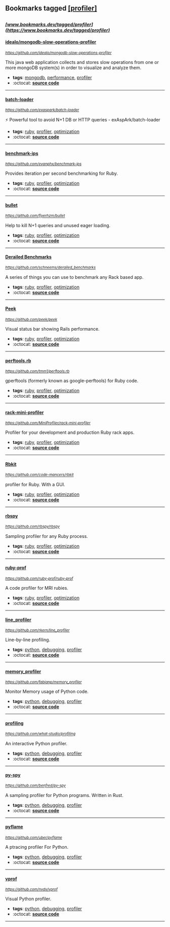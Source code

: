 ## Bookmarks tagged [[profiler]](https://www.bookmarks.dev/search?q=[profiler])

_<sup><sup>[www.bookmarks.dev/tagged/profiler](https://www.bookmarks.dev/tagged/profiler)</sup></sup>_
---
#### [idealo/mongodb-slow-operations-profiler](https://github.com/idealo/mongodb-slow-operations-profiler)
_<sup>https://github.com/idealo/mongodb-slow-operations-profiler</sup>_

This java web application collects and stores slow operations from one or more mongoDB system(s) in order to visualize and analyze them. 
* **tags**: [mongodb](../tagged/mongodb.md), [performance](../tagged/performance.md), [profiler](../tagged/profiler.md)
* :octocat: **[source code](https://github.com/idealo/mongodb-slow-operations-profiler)**
---
#### [batch-loader](https://github.com/exaspark/batch-loader)
_<sup>https://github.com/exaspark/batch-loader</sup>_

:zap: Powerful tool to avoid N+1 DB or HTTP queries - exAspArk/batch-loader
* **tags**: [ruby](../tagged/ruby.md), [profiler](../tagged/profiler.md), [optimization](../tagged/optimization.md)
* :octocat: **[source code](https://github.com/exaspark/batch-loader)**
---
#### [benchmark-ips](https://github.com/evanphx/benchmark-ips)
_<sup>https://github.com/evanphx/benchmark-ips</sup>_

Provides iteration per second benchmarking for Ruby.
* **tags**: [ruby](../tagged/ruby.md), [profiler](../tagged/profiler.md), [optimization](../tagged/optimization.md)
* :octocat: **[source code](https://github.com/evanphx/benchmark-ips)**
---
#### [bullet](https://github.com/flyerhzm/bullet)
_<sup>https://github.com/flyerhzm/bullet</sup>_

Help to kill N+1 queries and unused eager loading.
* **tags**: [ruby](../tagged/ruby.md), [profiler](../tagged/profiler.md), [optimization](../tagged/optimization.md)
* :octocat: **[source code](https://github.com/flyerhzm/bullet)**
---
#### [Derailed Benchmarks](https://github.com/schneems/derailed_benchmarks)
_<sup>https://github.com/schneems/derailed_benchmarks</sup>_

A series of things you can use to benchmark any Rack based app.
* **tags**: [ruby](../tagged/ruby.md), [profiler](../tagged/profiler.md), [optimization](../tagged/optimization.md)
* :octocat: **[source code](https://github.com/schneems/derailed_benchmarks)**
---
#### [Peek](https://github.com/peek/peek)
_<sup>https://github.com/peek/peek</sup>_

Visual status bar showing Rails performance.
* **tags**: [ruby](../tagged/ruby.md), [profiler](../tagged/profiler.md), [optimization](../tagged/optimization.md)
* :octocat: **[source code](https://github.com/peek/peek)**
---
#### [perftools.rb](https://github.com/tmm1/perftools.rb)
_<sup>https://github.com/tmm1/perftools.rb</sup>_

gperftools (formerly known as google-perftools) for Ruby code.
* **tags**: [ruby](../tagged/ruby.md), [profiler](../tagged/profiler.md), [optimization](../tagged/optimization.md)
* :octocat: **[source code](https://github.com/tmm1/perftools.rb)**
---
#### [rack-mini-profiler](https://github.com/MiniProfiler/rack-mini-profiler)
_<sup>https://github.com/MiniProfiler/rack-mini-profiler</sup>_

Profiler for your development and production Ruby rack apps.
* **tags**: [ruby](../tagged/ruby.md), [profiler](../tagged/profiler.md), [optimization](../tagged/optimization.md)
* :octocat: **[source code](https://github.com/MiniProfiler/rack-mini-profiler)**
---
#### [Rbkit](https://github.com/code-mancers/rbkit)
_<sup>https://github.com/code-mancers/rbkit</sup>_

profiler for Ruby. With a GUI.
* **tags**: [ruby](../tagged/ruby.md), [profiler](../tagged/profiler.md), [optimization](../tagged/optimization.md)
* :octocat: **[source code](https://github.com/code-mancers/rbkit)**
---
#### [rbspy](https://github.com/rbspy/rbspy)
_<sup>https://github.com/rbspy/rbspy</sup>_

Sampling profiler for any Ruby process.
* **tags**: [ruby](../tagged/ruby.md), [profiler](../tagged/profiler.md), [optimization](../tagged/optimization.md)
* :octocat: **[source code](https://github.com/rbspy/rbspy)**
---
#### [ruby-prof](https://github.com/ruby-prof/ruby-prof)
_<sup>https://github.com/ruby-prof/ruby-prof</sup>_

A code profiler for MRI rubies.
* **tags**: [ruby](../tagged/ruby.md), [profiler](../tagged/profiler.md), [optimization](../tagged/optimization.md)
* :octocat: **[source code](https://github.com/ruby-prof/ruby-prof)**
---
#### [line_profiler](https://github.com/rkern/line_profiler)
_<sup>https://github.com/rkern/line_profiler</sup>_

Line-by-line profiling.
* **tags**: [python](../tagged/python.md), [debugging](../tagged/debugging.md), [profiler](../tagged/profiler.md)
* :octocat: **[source code](https://github.com/rkern/line_profiler)**
---
#### [memory_profiler](https://github.com/fabianp/memory_profiler)
_<sup>https://github.com/fabianp/memory_profiler</sup>_

Monitor Memory usage of Python code.
* **tags**: [python](../tagged/python.md), [debugging](../tagged/debugging.md), [profiler](../tagged/profiler.md)
* :octocat: **[source code](https://github.com/fabianp/memory_profiler)**
---
#### [profiling](https://github.com/what-studio/profiling)
_<sup>https://github.com/what-studio/profiling</sup>_

An interactive Python profiler.
* **tags**: [python](../tagged/python.md), [debugging](../tagged/debugging.md), [profiler](../tagged/profiler.md)
* :octocat: **[source code](https://github.com/what-studio/profiling)**
---
#### [py-spy](https://github.com/benfred/py-spy)
_<sup>https://github.com/benfred/py-spy</sup>_

A sampling profiler for Python programs. Written in Rust.
* **tags**: [python](../tagged/python.md), [debugging](../tagged/debugging.md), [profiler](../tagged/profiler.md)
* :octocat: **[source code](https://github.com/benfred/py-spy)**
---
#### [pyflame](https://github.com/uber/pyflame)
_<sup>https://github.com/uber/pyflame</sup>_

A ptracing profiler For Python.
* **tags**: [python](../tagged/python.md), [debugging](../tagged/debugging.md), [profiler](../tagged/profiler.md)
* :octocat: **[source code](https://github.com/uber/pyflame)**
---
#### [vprof](https://github.com/nvdv/vprof)
_<sup>https://github.com/nvdv/vprof</sup>_

Visual Python profiler.
* **tags**: [python](../tagged/python.md), [debugging](../tagged/debugging.md), [profiler](../tagged/profiler.md)
* :octocat: **[source code](https://github.com/nvdv/vprof)**
---
